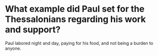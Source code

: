 # What example did Paul set for the Thessalonians regarding his work and support?

Paul labored night and day, paying for his food, and not being a burden to anyone.
